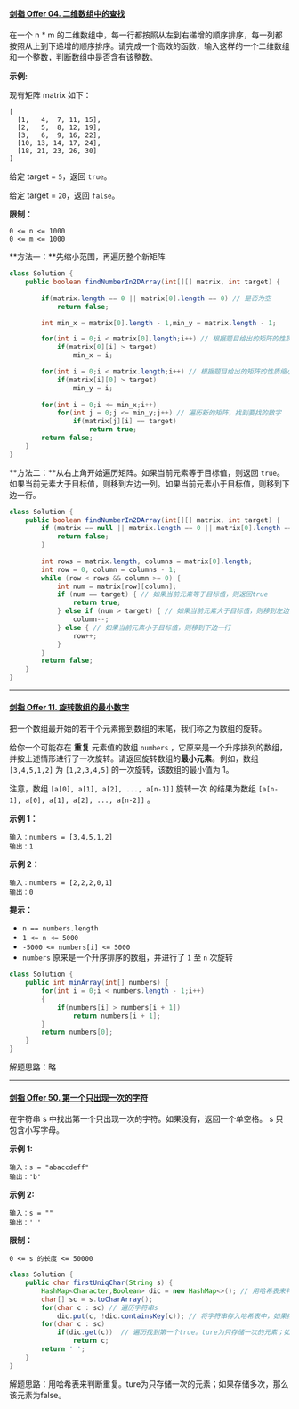 #### [剑指 Offer 04. 二维数组中的查找](https://leetcode.cn/problems/er-wei-shu-zu-zhong-de-cha-zhao-lcof/)

在一个 n * m 的二维数组中，每一行都按照从左到右递增的顺序排序，每一列都按照从上到下递增的顺序排序。请完成一个高效的函数，输入这样的一个二维数组和一个整数，判断数组中是否含有该整数。

**示例:**

现有矩阵 matrix 如下：

```
[
  [1,   4,  7, 11, 15],
  [2,   5,  8, 12, 19],
  [3,   6,  9, 16, 22],
  [10, 13, 14, 17, 24],
  [18, 21, 23, 26, 30]
]
```

给定 target = `5`，返回 `true`。

给定 target = `20`，返回 `false`。

**限制：**

```
0 <= n <= 1000
0 <= m <= 1000
```

**方法一：**先缩小范围，再遍历整个新矩阵

```java
class Solution {
    public boolean findNumberIn2DArray(int[][] matrix, int target) {
        
        if(matrix.length == 0 || matrix[0].length == 0) // 是否为空
            return false;

        int min_x = matrix[0].length - 1,min_y = matrix.length - 1; 

        for(int i = 0;i < matrix[0].length;i++) // 根据题目给出的矩阵的性质缩小矩阵范围
            if(matrix[0][i] > target)
                min_x = i;

        for(int i = 0;i < matrix.length;i++) // 根据题目给出的矩阵的性质缩小矩阵范围
            if(matrix[i][0] > target)
                min_y = i;
        
        for(int i = 0;i <= min_x;i++)
            for(int j = 0;j <= min_y;j++) // 遍历新的矩阵，找到要找的数字
                if(matrix[j][i] == target)
                    return true;
        return false;
    }
}
```

**方法二：**从右上角开始遍历矩阵。如果当前元素等于目标值，则返回 `true`。如果当前元素大于目标值，则移到左边一列。如果当前元素小于目标值，则移到下边一行。

```java
class Solution {
    public boolean findNumberIn2DArray(int[][] matrix, int target) {
        if (matrix == null || matrix.length == 0 || matrix[0].length == 0) {
            return false;
        }
        
        int rows = matrix.length, columns = matrix[0].length;
        int row = 0, column = columns - 1;
        while (row < rows && column >= 0) {
            int num = matrix[row][column];
            if (num == target) { // 如果当前元素等于目标值，则返回true
                return true;
            } else if (num > target) { // 如果当前元素大于目标值，则移到左边一列
                column--;
            } else { // 如果当前元素小于目标值，则移到下边一行
                row++;
            }
        }
        return false;
    }
}
```

___

#### [剑指 Offer 11. 旋转数组的最小数字](https://leetcode.cn/problems/xuan-zhuan-shu-zu-de-zui-xiao-shu-zi-lcof/)

把一个数组最开始的若干个元素搬到数组的末尾，我们称之为数组的旋转。

给你一个可能存在 **重复** 元素值的数组 `numbers` ，它原来是一个升序排列的数组，并按上述情形进行了一次旋转。请返回旋转数组的**最小元素**。例如，数组 `[3,4,5,1,2]` 为 `[1,2,3,4,5]` 的一次旋转，该数组的最小值为 1。 

注意，数组 `[a[0], a[1], a[2], ..., a[n-1]]` 旋转一次 的结果为数组 `[a[n-1], a[0], a[1], a[2], ..., a[n-2]]` 。

**示例 1：**

```
输入：numbers = [3,4,5,1,2]
输出：1
```

**示例 2：**

```
输入：numbers = [2,2,2,0,1]
输出：0
```

**提示：**

- `n == numbers.length`
- `1 <= n <= 5000`
- `-5000 <= numbers[i] <= 5000`
- `numbers` 原来是一个升序排序的数组，并进行了 `1` 至 `n` 次旋转

```java
class Solution {
    public int minArray(int[] numbers) {
        for(int i = 0;i < numbers.length - 1;i++)
        {
            if(numbers[i] > numbers[i + 1])
                return numbers[i + 1];
        }
        return numbers[0];
    }
}
```

解题思路：略

___

#### [剑指 Offer 50. 第一个只出现一次的字符](https://leetcode.cn/problems/di-yi-ge-zhi-chu-xian-yi-ci-de-zi-fu-lcof/)

在字符串 s 中找出第一个只出现一次的字符。如果没有，返回一个单空格。 s 只包含小写字母。

**示例 1:**

```
输入：s = "abaccdeff"
输出：'b'
```

**示例 2:**

```
输入：s = "" 
输出：' '
```

**限制：**

```
0 <= s 的长度 <= 50000
```

```java
class Solution {
    public char firstUniqChar(String s) {
        HashMap<Character,Boolean> dic = new HashMap<>(); // 用哈希表来判断是否存在重复的元素
        char[] sc = s.toCharArray();
        for(char c : sc) // 遍历字符串s
            dic.put(c, !dic.containsKey(c)); // 将字符串存入哈希表中，如果存在存false，如果不存在存储true
        for(char c : sc)
            if(dic.get(c))  // 遍历找到第一个true。ture为只存储一次的元素；如果存储多次，那么该元素为false
                return c;
        return ' ';   
    }
}
```

解题思路：用哈希表来判断重复。ture为只存储一次的元素；如果存储多次，那么该元素为false。